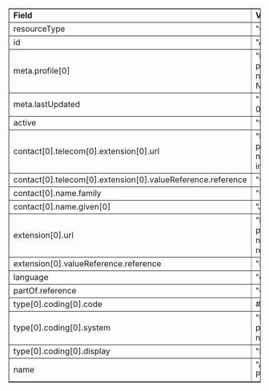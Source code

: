 <table border="1"><tr><td><b>Field</b></td><td><b>Value</b></td></tr>
<tr><td>resourceType</td><td>
"Organization"
</td></tr>
<tr><td>id</td><td>
"AcmeofCTPremNet"
</td></tr>
<tr><td>meta.profile[0]</td><td>"http://hl7.org/fhir/us/davinci-pdex-plan-net/StructureDefinition/plannet-Network"</td></tr>
<tr><td>meta.lastUpdated</td><td>
"2020-07-07T13:26:22.0314215+00:00"
</td></tr>
<tr><td>active</td><td>
"true"
</td></tr>
<tr><td>contact[0].telecom[0].extension[0].url</td><td>
"http://hl7.org/fhir/us/davinci-pdex-plan-net/StructureDefinition/via-intermediary"
</td></tr>
<tr><td>contact[0].telecom[0].extension[0].valueReference.reference</td><td>
"Organization/Acme"
</td></tr>
<tr><td>contact[0].name.family</td><td>
"Kawasaki"
</td></tr>
<tr><td>contact[0].name.given[0]</td><td>"Jane"</td></tr>
<tr><td>extension[0].url</td><td>
"http://hl7.org/fhir/us/davinci-pdex-plan-net/StructureDefinition/location-reference"
</td></tr>
<tr><td>extension[0].valueReference.reference</td><td>
"Location/StateOfCTLocation"
</td></tr>
<tr><td>language</td><td>
"en-US"
</td></tr>
<tr><td>partOf.reference</td><td>
"Organization/Acme"
</td></tr>
<tr><td>type[0].coding[0].code</td><td>
#ntwk
</td></tr>
<tr><td>type[0].coding[0].system</td><td>
"http://hl7.org/fhir/us/davinci-pdex-plan-net/CodeSystem/OrgTypeCS"
</td></tr>
<tr><td>type[0].coding[0].display</td><td>
"Network"
</td></tr>
<tr><td>name</td><td>
"ACME CT Premium Preferred Provider Network"
</td></tr>
</table>
